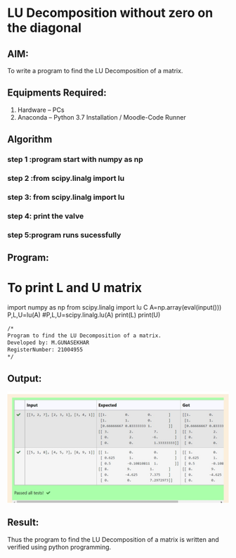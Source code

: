 # LU Decomposition without zero on the diagonal

## AIM:
To write a program to find the LU Decomposition of a matrix.

## Equipments Required:
1. Hardware – PCs
2. Anaconda – Python 3.7 Installation / Moodle-Code Runner

## Algorithm
### step 1 :program start with numpy as np
### step 2 :from scipy.linalg import lu
### step 3: from scipy.linalg import lu
### step 4: print the valve 
### step 5:program runs sucessfully
## Program:
# To print L and U matrix
import numpy as np 
from scipy.linalg import lu 
C
A=np.array(eval(input())) 
P,L,U=lu(A)
#P,L,U=scipy.linalg.lu(A)
print(L)
print(U) 

```
/*
Program to find the LU Decomposition of a matrix.
Developed by: M.GUNASEKHAR
RegisterNumber: 21004955
*/
```

## Output:
![lu decomposition](outputl.png.jpg)


## Result:
Thus the program to find the LU Decomposition of a matrix is written and verified using python programming.

